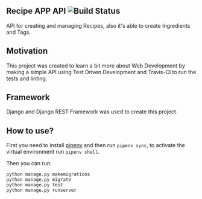 ## Recipe APP API ![Build Status](https://travis-ci.com/guilhermevdm/recipe-app-api.svg?branch=master)
API for creating and managing Recipes, also it's able to create Ingredients and Tags. 

## Motivation
This project was created to learn a bit more about Web Development by making a simple API using Test Driven Development and Travis-CI to run the tests and linting.

## Framework
Django and Django REST Framework was used to create this project.

## How to use?
First you need to install [pipenv](https://pypi.org/project/pipenv/)
and then run `pipenv sync`, to activate the virtual environment run `pipenv shell`.

Then you can run:

```
python manage.py makemigrations
python manage.py migrate
python manage.py test
python manage.py runserver
```
